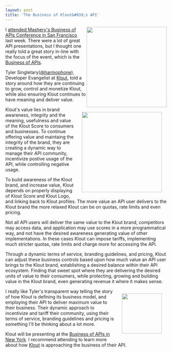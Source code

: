 ```yaml
---
layout: post
title: 'The Business of Klout&#039;s API'
---
```

<p><a href="http://klout.com/"><img src="http://kinlane-productions.s3.amazonaws.com/api-evangelist/klout/klout-logo.jpg" alt="" width="250" align="right" /></a></p>
<p>I <a title="attended the Business of APIs Conference in San Francisco" href="/2011/10/06/business-of-apis-conference-in-san-francisco-wrapup/">attended Mashery's Business of APIs Conference in San Francisco</a> last week.  There were a lot of great API presentations,  but I thought one really told a great story in-line with the focus of the event, which is the <a title="Business of APIs" href="/business_of_apis.php">Business of APIs</a>.</p>
<p>Tyler Singletary(<a title="@harmophone" href="http://twitter.com/#!/harmophone">@harmophone</a>), Developer Evangelist at <a title="Klout" href="http://klout.com/">Klout</a>, told a story around how they are continuing to grow, control and monetize Klout, while also ensuring Klout continues to have meaning and deliver value.</p>
<p><a href="http://klout.com/"><img style="padding: 15px;" src="http://kinlane-productions.s3.amazonaws.com/api-evangelist/klout/klout.JPG" alt="" width="250" align="right" /></a></p>
<p>Klout's value lies in brand awareness, integrity and the meaning, usefulness and value of the Klout Score to consumers and businesses.  To continue offering value and maintaing the integrity of the brand, they are creating a dynamic way to manage their API community, incentivize postive usage of the API, while controlling negative usage.</p>
<p>To build awareness of the Klout brand, and increase value, Klout depends on properly displaying of Klout Score and Klout Logo, and linking back to Klout profiles.  The more value an API user delivers to the Klout brand the more relaxed Klout can be on quotas, rate limits and even pricing.</p>
<p>Not all API users will deliver the same value to the Klout brand, competitors may access data, and application may use scores in a more programmatical way, and not have the desired awareness generating value of other implementations. In these cases Klout can impose tariffs, implementing much stricter quotas, rate limits and charge more for accessing the API.</p>
<p>Through a dynamic terms of service, branding guidelines, and pricing, Klout can adjust these business controls based upon how much value an API user brings to the Klout brand, establishing a desired balance within their API ecosystem.  Finding that sweet spot where they are delivering the desired units of value to their consumers, while protecting, growing and building value in the Klout brand, even generating revenue it where it makes sense.</p>
<p><a href="http://klout.com/"><img style="padding: 15px;" src="http://kinlane-productions.s3.amazonaws.com/api-evangelist/klout/klout-plus-k.jpg" alt="" width="125" align="right" /></a></p>
<p>I really like Tyler's transparent way telling the story of how Klout is defining its business model, and employing their API to deliver maximum value to their business.  Their dynamic approach to incentivize and tariff their community, using their terms of service, branding guidelines and pricing is something I'll be thinking about a lot more.</p>
<p>Klout will be presenting at the <a title="Business of APIs in New York" href="http://www.eventbrite.com/event/2025693905?ref=ebtn">Business of APIs in New York</a>.  I recommend attending to learn more about how <a title="Klout" href="http://klout.com/">Klout</a> is approaching the business of their API.</p>